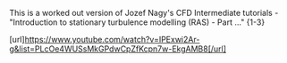 This is a worked out version of Jozef Nagy's CFD Intermediate tutorials - "Introduction to stationary turbulence modelling (RAS) - Part ..." {1-3}

[url]https://www.youtube.com/watch?v=IPExwi2Ar-g&list=PLcOe4WUSsMkGPdwCpZfKcpn7w-EkgAMB8[/url]
